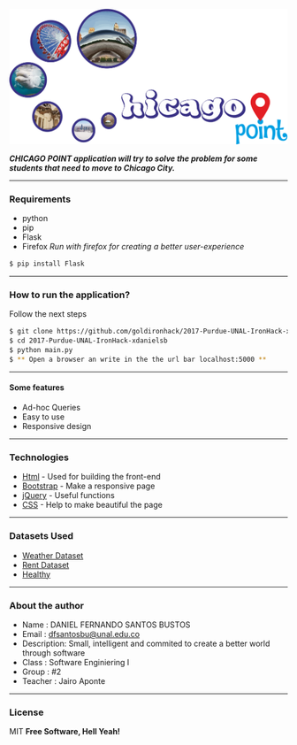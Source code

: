 ![Alt Planarity testing](static/img/logo1.png?raw=true "Logo")

***CHICAGO POINT application will try to solve the problem for some students that need to move to Chicago City.***

---
### Requirements
* python
* pip
* Flask
* Firefox *Run with firefox for creating a better user-experience*

```sh
$ pip install Flask
```

---
### How to run the application?
Follow the next steps

```sh
$ git clone https://github.com/goldironhack/2017-Purdue-UNAL-IronHack-xdanielsb.git
$ cd 2017-Purdue-UNAL-IronHack-xdanielsb
$ python main.py
$ ** Open a browser an write in the the url bar localhost:5000 **
```
---

#### Some features

  - Ad-hoc Queries
  - Easy to use
  - Responsive design

---

### Technologies

* [Html] - Used for building the front-end
* [Bootstrap] - Make a responsive page
* [jQuery] - Useful functions
* [CSS] - Help to make beautiful the page

---

### Datasets Used

* [Weather Dataset]( https://www.ncdc.noaa.gov/cdo-web/api/v2/datasets)
* [Rent Dataset](https://data.cityofchicago.org/resource/uahe-iimk.json)
* [Healthy](https://data.cityofchicago.org/Health-Human-Services/Public-Health-Statistics-Selected-public-health-in/iqnk-2tcu)

---

### About the author

* Name : DANIEL FERNANDO SANTOS BUSTOS
* Email : dfsantosbu@unal.edu.co
* Description: Small, intelligent and commited to create a better world through software
* Class : Software Enginiering I
* Group : #2
* Teacher : Jairo Aponte

---

### License

MIT
**Free Software, Hell Yeah!**


[comment]: <> (References)
[Bootstrap]: <http://getbootstrap.com/>
[HTML]: <http://html.com/>
[JQuery]: <http://jquery.com/>
[CSS]: <http://html.com/>
